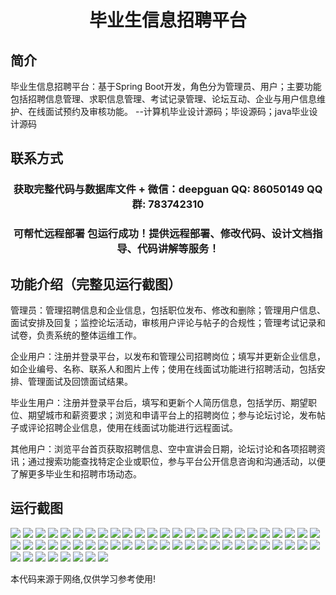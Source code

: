 <p><h1 align="center">毕业生信息招聘平台</h1></p>

## 简介
毕业生信息招聘平台：基于Spring Boot开发，角色分为管理员、用户；主要功能包括招聘信息管理、求职信息管理、考试记录管理、论坛互动、企业与用户信息维护、在线面试预约及审核功能。    --计算机毕业设计源码；毕设源码；java毕业设计源码


## 联系方式
<p><h3 align="center">获取完整代码与数据库文件 + 微信：deepguan QQ: 86050149 QQ群: 783742310</h3></p>
<p><h3 align="center">可帮忙远程部署 包运行成功！提供远程部署、修改代码、设计文档指导、代码讲解等服务！</h3></p>

## 功能介绍（完整见运行截图）
管理员：管理招聘信息和企业信息，包括职位发布、修改和删除；管理用户信息、面试安排及回复；监控论坛活动，审核用户评论与帖子的合规性；管理考试记录和试卷，负责系统的整体运维工作。

企业用户：注册并登录平台，以发布和管理公司招聘岗位；填写并更新企业信息，如企业编号、名称、联系人和图片上传；使用在线面试功能进行招聘活动，包括安排、管理面试及回馈面试结果。

毕业生用户：注册并登录平台后，填写和更新个人简历信息，包括学历、期望职位、期望城市和薪资要求；浏览和申请平台上的招聘岗位；参与论坛讨论，发布帖子或评论招聘企业信息，使用在线面试功能进行远程面试。

其他用户：浏览平台首页获取招聘信息、空中宣讲会日期，论坛讨论和各项招聘资讯；通过搜索功能查找特定企业或职位，参与平台公开信息咨询和沟通活动，以便了解更多毕业生和招聘市场动态。


## 运行截图
![](img/001.jpg)
![](img/002.jpg)
![](img/003.jpg)
![](img/004.jpg)
![](img/005.jpg)
![](img/006.jpg)
![](img/007.jpg)
![](img/008.jpg)
![](img/009.jpg)
![](img/010.jpg)
![](img/011.jpg)
![](img/012.jpg)
![](img/013.jpg)
![](img/014.jpg)
![](img/015.jpg)
![](img/016.jpg)
![](img/017.jpg)
![](img/018.jpg)
![](img/019.jpg)
![](img/020.jpg)
![](img/021.jpg)
![](img/022.jpg)
![](img/023.jpg)
![](img/024.jpg)
![](img/025.jpg)
![](img/026.jpg)
![](img/027.jpg)
![](img/028.jpg)
![](img/029.jpg)
![](img/030.jpg)
![](img/031.jpg)
![](img/032.jpg)
![](img/033.jpg)
![](img/034.jpg)
![](img/035.jpg)
![](img/036.jpg)
![](img/037.jpg)
![](img/038.jpg)
![](img/039.jpg)
![](img/040.jpg)
![](img/041.jpg)
![](img/042.jpg)
![](img/043.jpg)
![](img/044.jpg)
![](img/045.jpg)
![](img/046.jpg)
![](img/047.jpg)
![](img/048.jpg)
![](img/049.jpg)
![](img/050.jpg)
![](img/051.jpg)
![](img/052.jpg)
![](img/053.jpg)
![](img/054.jpg)
![](img/055.jpg)
![](img/056.jpg)
![](img/057.jpg)
![](img/058.jpg)

<p>本代码来源于网络,仅供学习参考使用!</p>
